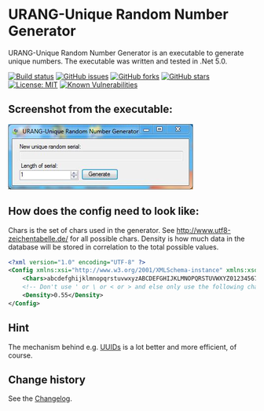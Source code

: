 URANG-Unique Random Number Generator
====================================

URANG-Unique Random Number Generator is an executable to generate unique numbers.
The executable was written and tested in .Net 5.0.

[![Build status](https://ci.appveyor.com/api/projects/status/8w5fj9cm9mvbsouq?svg=true)](https://ci.appveyor.com/project/SeppPenner/urang-unique-random-number-generator)
[![GitHub issues](https://img.shields.io/github/issues/SeppPenner/URANG-Unique-Random-Number-Generator.svg)](https://github.com/SeppPenner/URANG-Unique-Random-Number-Generator/issues)
[![GitHub forks](https://img.shields.io/github/forks/SeppPenner/URANG-Unique-Random-Number-Generator.svg)](https://github.com/SeppPenner/URANG-Unique-Random-Number-Generator/network)
[![GitHub stars](https://img.shields.io/github/stars/SeppPenner/URANG-Unique-Random-Number-Generator.svg)](https://github.com/SeppPenner/URANG-Unique-Random-Number-Generator/stargazers)
[![License: MIT](https://img.shields.io/badge/License-MIT-blue.svg)](https://raw.githubusercontent.com/SeppPenner/URANG-Unique-Random-Number-Generator/master/License.txt)
[![Known Vulnerabilities](https://snyk.io/test/github/SeppPenner/URANG-Unique-Random-Number-Generator/badge.svg)](https://snyk.io/test/github/SeppPenner/URANG-Unique-Random-Number-Generator)

## Screenshot from the executable:
![Screenshot from the executable](https://github.com/SeppPenner/URANG-Unique-Random-Number-Generator/blob/master/Screenshot.JPG "Screenshot from the executable")

## How does the config need to look like:
Chars is the set of chars used in the generator. See http://www.utf8-zeichentabelle.de/ for all possible chars.
Density is how much data in the database will be stored in correlation to the total possible values.
```xml
<?xml version="1.0" encoding="UTF-8" ?>
<Config xmlns:xsi="http://www.w3.org/2001/XMLSchema-instance" xmlns:xsd="http://www.w3.org/2001/XMLSchema">
    <Chars>abcdefghijklmnopqrstuvwxyzABCDEFGHIJKLMNOPQRSTUVWXYZ0123456789-_#$?!"%()[]{}+*,./:;@=^`|~²³§</Chars>
    <!-- Don't use ' or \ or < or > and else only use the following chars: http://www.utf8-zeichentabelle.de/-->
    <Density>0.55</Density>
</Config>
```

## Hint
The mechanism behind e.g. [UUIDs](https://en.wikipedia.org/wiki/Universally_unique_identifier) is a lot better and more efficient, of course.

Change history
--------------

See the [Changelog](https://github.com/SeppPenner/URANG-Unique-Random-Number-Generator/blob/master/Changelog.md).